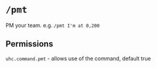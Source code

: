 # `/pmt`

PM your team. e.g. `/pmt I'm at 0,200`

## Permissions

`uhc.command.pmt` - allows use of the command, default true